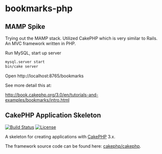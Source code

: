 # bookmarks-php

## MAMP Spike

Trying out the MAMP stack. Utilized CakePHP which is very similar to Rails. An MVC framework written in PHP. 

Run MySQL, start up server
```bash
mysql.server start
bin/cake server
```
Open http://localhost:8765/bookmarks

See more detail this at:

http://book.cakephp.org/3.0/en/tutorials-and-examples/bookmarks/intro.html

## CakePHP Application Skeleton

[![Build Status](https://api.travis-ci.org/cakephp/app.png)](https://travis-ci.org/cakephp/app)
[![License](https://poser.pugx.org/cakephp/app/license.svg)](https://packagist.org/packages/cakephp/app)

A skeleton for creating applications with [CakePHP](http://cakephp.org) 3.x.

The framework source code can be found here: [cakephp/cakephp](https://github.com/cakephp/cakephp).


